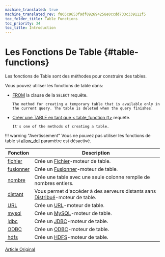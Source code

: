 ```yaml
---
machine_translated: true
machine_translated_rev: f865c9653f9df092694258e0ccdd733c339112f5
toc_folder_title: Table Functions
toc_priority: 34
toc_title: Introduction
---
```


# Les Fonctions De Table {#table-functions}

Les fonctions de Table sont des méthodes pour construire des tables.

Vous pouvez utiliser les fonctions de table dans:

-   [FROM](../statements/select.md#select-from) la clause de la `SELECT` requête.

        The method for creating a temporary table that is available only in the current query. The table is deleted when the query finishes.

-   [Créer une TABLE en tant que \< table\_function ()\>](../statements/create.md#create-table-query) requête.

        It's one of the methods of creating a table.

!!! warning "Avertissement"
    Vous ne pouvez pas utiliser les fonctions de table si [allow\_ddl](../../operations/settings/permissions_for_queries.md#settings_allow_ddl) paramètre est désactivé.

| Fonction              | Description                                                                                                                         |
|-----------------------|-------------------------------------------------------------------------------------------------------------------------------------|
| [fichier](file.md)    | Crée un [Fichier](../../engines/table_engines/special/file.md)-moteur de table.                                                     |
| [fusionner](merge.md) | Crée un [Fusionner](../../engines/table_engines/special/merge.md)-moteur de table.                                                  |
| [nombre](numbers.md)  | Crée une table avec une seule colonne remplie de nombres entiers.                                                                   |
| [distant](remote.md)  | Vous permet d'accéder à des serveurs distants sans [Distribué](../../engines/table_engines/special/distributed.md)-moteur de table. |
| [URL](url.md)         | Crée un [URL](../../engines/table_engines/special/url.md)-moteur de table.                                                          |
| [mysql](mysql.md)     | Crée un [MySQL](../../engines/table_engines/integrations/mysql.md)-moteur de table.                                                 |
| [jdbc](jdbc.md)       | Crée un [JDBC](../../engines/table_engines/integrations/jdbc.md)-moteur de table.                                                   |
| [ODBC](odbc.md)       | Crée un [ODBC](../../engines/table_engines/integrations/odbc.md)-moteur de table.                                                   |
| [hdfs](hdfs.md)       | Crée un [HDFS](../../engines/table_engines/integrations/hdfs.md)-moteur de table.                                                   |

[Article Original](https://clickhouse.tech/docs/en/query_language/table_functions/) <!--hide-->
